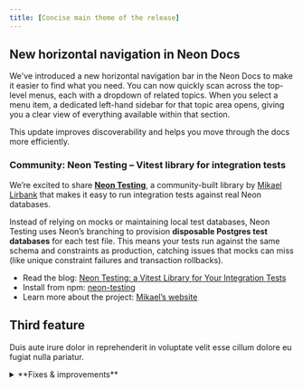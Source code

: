 ```yaml
---
title: [Concise main theme of the release]
---
```


## New horizontal navigation in Neon Docs

We've introduced a new horizontal navigation bar in the Neon Docs to make it easier to find what you need. You can now quickly scan across the top-level menus, each with a dropdown of related topics. When you select a menu item, a dedicated left-hand sidebar for that topic area opens, giving you a clear view of everything available within that section.

This update improves discoverability and helps you move through the docs more efficiently.

### Community: Neon Testing – Vitest library for integration tests

We’re excited to share **[Neon Testing](https://www.npmjs.com/package/neon-testing)**, a community-built library by [Mikael Lirbank](https://www.lirbank.com/) that makes it easy to run integration tests against real Neon databases.  

Instead of relying on mocks or maintaining local test databases, Neon Testing uses Neon’s branching to provision **disposable Postgres test databases** for each test file. This means your tests run against the same schema and constraints as production, catching issues that mocks can miss (like unique constraint failures and transaction rollbacks).  

- Read the blog: [Neon Testing: a Vitest Library for Your Integration Tests](https://neon.com/blog/neon-testing-a-vitest-library-for-your-integration-tests)  
- Install from npm: [neon-testing](https://www.npmjs.com/package/neon-testing)  
- Learn more about the project: [Mikael’s website](https://www.lirbank.com/)  

## Third feature

Duis aute irure dolor in reprehenderit in voluptate velit esse cillum dolore eu fugiat nulla pariatur.

<details>
<summary>**Fixes & improvements**</summary>

- **Backup & restore**
    - On the **Backup & restore** page on the Neon Console, snapshots are now listed with a  more user-friendly branch name instead of the branch ID value.
    - The **Restore branch modal** now shows the new branch expiration time that will be set when restoring a branch that is configured to expire.
- **Neon Console**
    - We adjusted the warning mesage on the **Edit compute** modal about connection brief disruptions when changing the compute size. The warning message now only appears when compute size values are modified.


 

</details>
